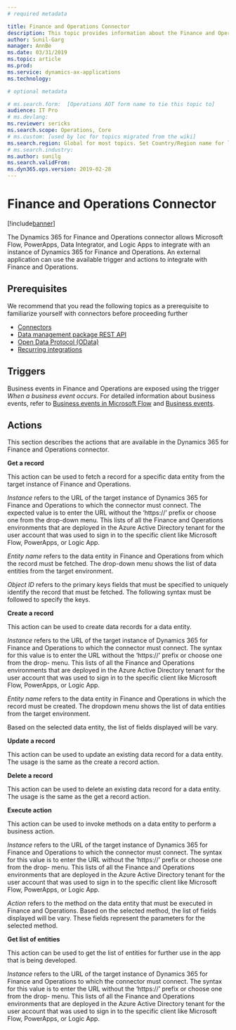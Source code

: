 ```yaml
---
# required metadata

title: Finance and Operations Connector
description: This topic provides information about the Finance and Operations Connector for Microsoft Flow and Logic Apps.
author: Sunil-Garg
manager: AnnBe
ms.date: 03/31/2019
ms.topic: article
ms.prod: 
ms.service: dynamics-ax-applications
ms.technology: 

# optional metadata

# ms.search.form:  [Operations AOT form name to tie this topic to]
audience: IT Pro
# ms.devlang: 
ms.reviewer: sericks
ms.search.scope: Operations, Core
# ms.custom: [used by loc for topics migrated from the wiki]
ms.search.region: Global for most topics. Set Country/Region name for localizations
# ms.search.industry: 
ms.author: sunilg
ms.search.validFrom:
ms.dyn365.ops.version: 2019-02-28
---
```


# Finance and Operations Connector

[!include[banner](../includes/banner.md)]

The Dynamics 365 for Finance and Operations connector allows Microsoft Flow, PowerApps, Data Integrator, and Logic Apps to integrate with an instance of Dynamics 365 for Finance and Operations. An external application can use the available trigger and actions to integrate with Finance and Operations.

## Prerequisites
We recommend that you read the following topics as a prerequisite to familiarize yourself with connectors before proceeding further

- [Connectors](https://docs.microsoft.com/en-us/connectors/) 
- [Data management package REST API](https://docs.microsoft.com/en-us/dynamics365/unified-operations/dev-itpro/data-entities/data-management-api?toc=/fin-and-ops/toc.json)
- [Open Data Protocol (OData)](https://docs.microsoft.com/en-us/dynamics365/unified-operations/dev-itpro/data-entities/odata?toc=/fin-and-ops/toc.json) 
- [Recurring integrations](https://docs.microsoft.com/en-us/dynamics365/unified-operations/dev-itpro/data-entities/recurring-integrations?toc=/fin-and-ops/toc.json) 

## Triggers
Business events in Finance and Operations are exposed using the trigger *When a business event occurs*. For detailed information about business events, refer to [Business events in Microsoft Flow](https://docs.microsoft.com/en-us/dynamics365/unified-operations/dev-itpro/business-events/business-events-flow) and [Business events](https://docs.microsoft.com/en-us/dynamics365/unified-operations/dev-itpro/business-events/home-page).

## Actions

This section describes the actions that are available in the Dynamics 365 for Finance and Operations connector.

**Get a record**

This action can be used to fetch a record for a specific data entity from the target instance of Finance and Operations.

*Instance* refers to the URL of the target instance of Dynamics 365 for Finance and Operations to which the connector must connect. The expected value is to enter the URL without the ‘https://’ prefix or choose one from the drop-down menu. This lists of all the Finance and Operations environments that are deployed in the Azure Active Directory tenant for the user account that was used to sign in to the specific client like Microsoft Flow, PowerApps, or Logic App.

*Entity name* refers to the data entity in Finance and Operations from which the record must be fetched. The drop-down menu shows the list of data entities from the target environment.

*Object ID* refers to the primary keys fields that must be specified to uniquely identify the record that must be fetched. The following syntax must be followed to specify the keys.

**Create a record**

This action can be used to create data records for a data entity.

*Instance* refers to the URL of the target instance of Dynamics 365 for Finance and Operations to which the connector must connect. The syntax for this value is to enter the URL without the ‘https://’ prefix or choose one from the drop- menu. This lists of all the Finance and Operations environments that are deployed in the Azure Active Directory tenant for the user account that was used to sign in to the specific client like Microsoft Flow, PowerApps, or Logic App.

*Entity name* refers to the data entity in Finance and Operations in which the record must be created. The dropdown menu shows the list of data entities from the target environment.

Based on the selected data entity, the list of fields displayed will be vary.

**Update a record**

This action can be used to update an existing data record for a data entity. The usage is the same as the create a record action.

**Delete a record**

This action can be used to delete an existing data record for a data entity. The usage is the same as the get a record action.

**Execute action**

This action can be used to invoke methods on a data entity to perform a business action.

*Instance* refers to the URL of the target instance of Dynamics 365 for Finance and Operations to which the connector must connect. The syntax for this value is to enter the URL without the ‘https://’ prefix or choose one from the drop- menu. This lists of all the Finance and Operations environments that are deployed in the Azure Active Directory tenant for the user account that was used to sign in to the specific client like Microsoft Flow, PowerApps, or Logic App.

*Action* refers to the method on the data entity that must be executed in Finance and Operations. Based on the selected method, the list of fields displayed will be vary. These fields represent the parameters for the selected method.

**Get list of entities**

This action can be used to get the list of entities for further use in the app that is being developed.

*Instance* refers to the URL of the target instance of Dynamics 365 for Finance and Operations to which the connector must connect. The syntax for this value is to enter the URL without the ‘https://’ prefix or choose one from the drop- menu. This lists of all the Finance and Operations environments that are deployed in the Azure Active Directory tenant for the user account that was used to sign in to the specific client like Microsoft Flow, PowerApps, or Logic App.
